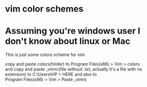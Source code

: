 # vim color schemes
# Assuming you're windows user I don't know about linux or Mac

This is just some colors scheme for vim 

copy and paste colors(folder) to Program Files(x86) > Vim > colors                                                                 
and copy and paste _vimrc(file without .txt, actually it's a file with no extension) to C:\Users\HP > HERE
and also to                                                                                                                         
Program Files(x86) > Vim > Paste _vimrc

